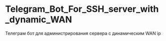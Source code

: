 # Telegram_Bot_For_SSH_server_with_dynamic_WAN
 Телеграм бот для администрирования сервера с динамическим WAN ip

